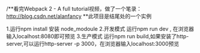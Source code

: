 /**看完Webpack 2 - A full tutorial视频，做了一个笔录：http://blog.csdn.net/alanfancy 
**此项目是结尾处的一个实例

1.运行npm install 安装 node_modoule
2.开发模式  运行npm run dev , 在浏览器输入localhost:8080即可预览
3.生产模式  运行npm run build,如果安装了http-server,可以运行http-server -p 3000，在浏览器输入localhost:3000预览